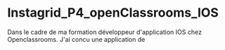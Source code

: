 # Instagrid_P4_openClassrooms_IOS

Dans le cadre de ma formation développeur d'application IOS chez Openclassrooms. J'ai concu une application de 
